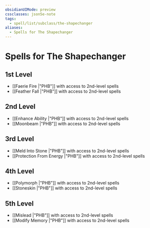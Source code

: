 ```yaml
---
obsidianUIMode: preview
cssclasses: json5e-note
tags:
  - spell/list/subclass/the-shapechanger
aliases:
  - Spells for The Shapechanger
---
```

# Spells for The Shapechanger

## 1st Level

- [[Faerie Fire \|"PHB"]] with access to 2nd-level spells
- [[Feather Fall \|"PHB"]] with access to 2nd-level spells

## 2nd Level

- [[Enhance Ability \|"PHB"]] with access to 2nd-level spells
- [[Moonbeam \|"PHB"]] with access to 2nd-level spells

## 3rd Level

- [[Meld Into Stone \|"PHB"]] with access to 2nd-level spells
- [[Protection From Energy \|"PHB"]] with access to 2nd-level spells

## 4th Level

- [[Polymorph \|"PHB"]] with access to 2nd-level spells
- [[Stoneskin \|"PHB"]] with access to 2nd-level spells

## 5th Level

- [[Mislead \|"PHB"]] with access to 2nd-level spells
- [[Modify Memory \|"PHB"]] with access to 2nd-level spells
